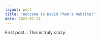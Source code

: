 ```yaml
---
layout: post
title: "Welcome to David Pham's Website!"
date: 2021-02-13
---
```

First post... This is truly crazy.
